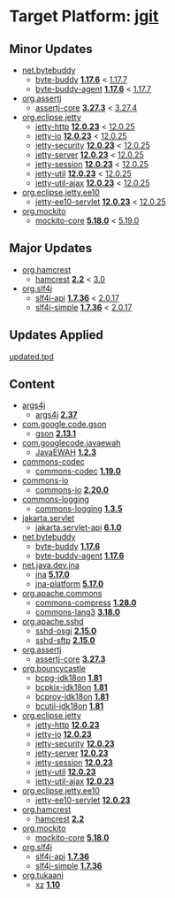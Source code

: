 # Target Platform: [jgit](https://raw.githubusercontent.com/eclipse-jgit/jgit/master/org.eclipse.jgit.packaging/org.eclipse.jgit.target/maven/dependencies.tpd)

## Minor Updates
 - [net.bytebuddy](https://repo.maven.apache.org/maven2/net/bytebuddy/)
    - [byte-buddy](https://repo.maven.apache.org/maven2/net/bytebuddy/byte-buddy/) **[1.17.6](https://repo.maven.apache.org/maven2/net/bytebuddy/byte-buddy/1.17.6)** < [1.17.7](https://repo.maven.apache.org/maven2/net/bytebuddy/byte-buddy/1.17.7/)
    - [byte-buddy-agent](https://repo.maven.apache.org/maven2/net/bytebuddy/byte-buddy-agent/) **[1.17.6](https://repo.maven.apache.org/maven2/net/bytebuddy/byte-buddy-agent/1.17.6)** < [1.17.7](https://repo.maven.apache.org/maven2/net/bytebuddy/byte-buddy-agent/1.17.7/)
 - [org.assertj](https://repo.maven.apache.org/maven2/org/assertj/)
    - [assertj-core](https://repo.maven.apache.org/maven2/org/assertj/assertj-core/) **[3.27.3](https://repo.maven.apache.org/maven2/org/assertj/assertj-core/3.27.3)** < [3.27.4](https://repo.maven.apache.org/maven2/org/assertj/assertj-core/3.27.4/)
 - [org.eclipse.jetty](https://repo.maven.apache.org/maven2/org/eclipse/jetty/)
    - [jetty-http](https://repo.maven.apache.org/maven2/org/eclipse/jetty/jetty-http/) **[12.0.23](https://repo.maven.apache.org/maven2/org/eclipse/jetty/jetty-http/12.0.23)** < [12.0.25](https://repo.maven.apache.org/maven2/org/eclipse/jetty/jetty-http/12.0.25/)
    - [jetty-io](https://repo.maven.apache.org/maven2/org/eclipse/jetty/jetty-io/) **[12.0.23](https://repo.maven.apache.org/maven2/org/eclipse/jetty/jetty-io/12.0.23)** < [12.0.25](https://repo.maven.apache.org/maven2/org/eclipse/jetty/jetty-io/12.0.25/)
    - [jetty-security](https://repo.maven.apache.org/maven2/org/eclipse/jetty/jetty-security/) **[12.0.23](https://repo.maven.apache.org/maven2/org/eclipse/jetty/jetty-security/12.0.23)** < [12.0.25](https://repo.maven.apache.org/maven2/org/eclipse/jetty/jetty-security/12.0.25/)
    - [jetty-server](https://repo.maven.apache.org/maven2/org/eclipse/jetty/jetty-server/) **[12.0.23](https://repo.maven.apache.org/maven2/org/eclipse/jetty/jetty-server/12.0.23)** < [12.0.25](https://repo.maven.apache.org/maven2/org/eclipse/jetty/jetty-server/12.0.25/)
    - [jetty-session](https://repo.maven.apache.org/maven2/org/eclipse/jetty/jetty-session/) **[12.0.23](https://repo.maven.apache.org/maven2/org/eclipse/jetty/jetty-session/12.0.23)** < [12.0.25](https://repo.maven.apache.org/maven2/org/eclipse/jetty/jetty-session/12.0.25/)
    - [jetty-util](https://repo.maven.apache.org/maven2/org/eclipse/jetty/jetty-util/) **[12.0.23](https://repo.maven.apache.org/maven2/org/eclipse/jetty/jetty-util/12.0.23)** < [12.0.25](https://repo.maven.apache.org/maven2/org/eclipse/jetty/jetty-util/12.0.25/)
    - [jetty-util-ajax](https://repo.maven.apache.org/maven2/org/eclipse/jetty/jetty-util-ajax/) **[12.0.23](https://repo.maven.apache.org/maven2/org/eclipse/jetty/jetty-util-ajax/12.0.23)** < [12.0.25](https://repo.maven.apache.org/maven2/org/eclipse/jetty/jetty-util-ajax/12.0.25/)
 - [org.eclipse.jetty.ee10](https://repo.maven.apache.org/maven2/org/eclipse/jetty/ee10/)
    - [jetty-ee10-servlet](https://repo.maven.apache.org/maven2/org/eclipse/jetty/ee10/jetty-ee10-servlet/) **[12.0.23](https://repo.maven.apache.org/maven2/org/eclipse/jetty/ee10/jetty-ee10-servlet/12.0.23)** < [12.0.25](https://repo.maven.apache.org/maven2/org/eclipse/jetty/ee10/jetty-ee10-servlet/12.0.25/)
 - [org.mockito](https://repo.maven.apache.org/maven2/org/mockito/)
    - [mockito-core](https://repo.maven.apache.org/maven2/org/mockito/mockito-core/) **[5.18.0](https://repo.maven.apache.org/maven2/org/mockito/mockito-core/5.18.0)** < [5.19.0](https://repo.maven.apache.org/maven2/org/mockito/mockito-core/5.19.0/)

## Major Updates
 - [org.hamcrest](https://repo.maven.apache.org/maven2/org/hamcrest/)
    - [hamcrest](https://repo.maven.apache.org/maven2/org/hamcrest/hamcrest/) **[2.2](https://repo.maven.apache.org/maven2/org/hamcrest/hamcrest/2.2)** < [3.0](https://repo.maven.apache.org/maven2/org/hamcrest/hamcrest/3.0/)
 - [org.slf4j](https://repo.maven.apache.org/maven2/org/slf4j/)
    - [slf4j-api](https://repo.maven.apache.org/maven2/org/slf4j/slf4j-api/) **[1.7.36](https://repo.maven.apache.org/maven2/org/slf4j/slf4j-api/1.7.36)** < [2.0.17](https://repo.maven.apache.org/maven2/org/slf4j/slf4j-api/2.0.17/)
    - [slf4j-simple](https://repo.maven.apache.org/maven2/org/slf4j/slf4j-simple/) **[1.7.36](https://repo.maven.apache.org/maven2/org/slf4j/slf4j-simple/1.7.36)** < [2.0.17](https://repo.maven.apache.org/maven2/org/slf4j/slf4j-simple/2.0.17/)

## Updates Applied
[updated.tpd](updated.tpd)

## Content
 - [args4j](https://repo.maven.apache.org/maven2/args4j/)
    - [args4j](https://repo.maven.apache.org/maven2/args4j/args4j/) **[2.37](https://repo.maven.apache.org/maven2/args4j/args4j/2.37)**
 - [com.google.code.gson](https://repo.maven.apache.org/maven2/com/google/code/gson/)
    - [gson](https://repo.maven.apache.org/maven2/com/google/code/gson/gson/) **[2.13.1](https://repo.maven.apache.org/maven2/com/google/code/gson/gson/2.13.1)**
 - [com.googlecode.javaewah](https://repo.maven.apache.org/maven2/com/googlecode/javaewah/)
    - [JavaEWAH](https://repo.maven.apache.org/maven2/com/googlecode/javaewah/JavaEWAH/) **[1.2.3](https://repo.maven.apache.org/maven2/com/googlecode/javaewah/JavaEWAH/1.2.3)**
 - [commons-codec](https://repo.maven.apache.org/maven2/commons-codec/)
    - [commons-codec](https://repo.maven.apache.org/maven2/commons-codec/commons-codec/) **[1.19.0](https://repo.maven.apache.org/maven2/commons-codec/commons-codec/1.19.0)**
 - [commons-io](https://repo.maven.apache.org/maven2/commons-io/)
    - [commons-io](https://repo.maven.apache.org/maven2/commons-io/commons-io/) **[2.20.0](https://repo.maven.apache.org/maven2/commons-io/commons-io/2.20.0)**
 - [commons-logging](https://repo.maven.apache.org/maven2/commons-logging/)
    - [commons-logging](https://repo.maven.apache.org/maven2/commons-logging/commons-logging/) **[1.3.5](https://repo.maven.apache.org/maven2/commons-logging/commons-logging/1.3.5)**
 - [jakarta.servlet](https://repo.maven.apache.org/maven2/jakarta/servlet/)
    - [jakarta.servlet-api](https://repo.maven.apache.org/maven2/jakarta/servlet/jakarta.servlet-api/) **[6.1.0](https://repo.maven.apache.org/maven2/jakarta/servlet/jakarta.servlet-api/6.1.0)**
 - [net.bytebuddy](https://repo.maven.apache.org/maven2/net/bytebuddy/)
    - [byte-buddy](https://repo.maven.apache.org/maven2/net/bytebuddy/byte-buddy/) **[1.17.6](https://repo.maven.apache.org/maven2/net/bytebuddy/byte-buddy/1.17.6)**
    - [byte-buddy-agent](https://repo.maven.apache.org/maven2/net/bytebuddy/byte-buddy-agent/) **[1.17.6](https://repo.maven.apache.org/maven2/net/bytebuddy/byte-buddy-agent/1.17.6)**
 - [net.java.dev.jna](https://repo.maven.apache.org/maven2/net/java/dev/jna/)
    - [jna](https://repo.maven.apache.org/maven2/net/java/dev/jna/jna/) **[5.17.0](https://repo.maven.apache.org/maven2/net/java/dev/jna/jna/5.17.0)**
    - [jna-platform](https://repo.maven.apache.org/maven2/net/java/dev/jna/jna-platform/) **[5.17.0](https://repo.maven.apache.org/maven2/net/java/dev/jna/jna-platform/5.17.0)**
 - [org.apache.commons](https://repo.maven.apache.org/maven2/org/apache/commons/)
    - [commons-compress](https://repo.maven.apache.org/maven2/org/apache/commons/commons-compress/) **[1.28.0](https://repo.maven.apache.org/maven2/org/apache/commons/commons-compress/1.28.0)**
    - [commons-lang3](https://repo.maven.apache.org/maven2/org/apache/commons/commons-lang3/) **[3.18.0](https://repo.maven.apache.org/maven2/org/apache/commons/commons-lang3/3.18.0)**
 - [org.apache.sshd](https://repo.maven.apache.org/maven2/org/apache/sshd/)
    - [sshd-osgi](https://repo.maven.apache.org/maven2/org/apache/sshd/sshd-osgi/) **[2.15.0](https://repo.maven.apache.org/maven2/org/apache/sshd/sshd-osgi/2.15.0)**
    - [sshd-sftp](https://repo.maven.apache.org/maven2/org/apache/sshd/sshd-sftp/) **[2.15.0](https://repo.maven.apache.org/maven2/org/apache/sshd/sshd-sftp/2.15.0)**
 - [org.assertj](https://repo.maven.apache.org/maven2/org/assertj/)
    - [assertj-core](https://repo.maven.apache.org/maven2/org/assertj/assertj-core/) **[3.27.3](https://repo.maven.apache.org/maven2/org/assertj/assertj-core/3.27.3)**
 - [org.bouncycastle](https://repo.maven.apache.org/maven2/org/bouncycastle/)
    - [bcpg-jdk18on](https://repo.maven.apache.org/maven2/org/bouncycastle/bcpg-jdk18on/) **[1.81](https://repo.maven.apache.org/maven2/org/bouncycastle/bcpg-jdk18on/1.81)**
    - [bcpkix-jdk18on](https://repo.maven.apache.org/maven2/org/bouncycastle/bcpkix-jdk18on/) **[1.81](https://repo.maven.apache.org/maven2/org/bouncycastle/bcpkix-jdk18on/1.81)**
    - [bcprov-jdk18on](https://repo.maven.apache.org/maven2/org/bouncycastle/bcprov-jdk18on/) **[1.81](https://repo.maven.apache.org/maven2/org/bouncycastle/bcprov-jdk18on/1.81)**
    - [bcutil-jdk18on](https://repo.maven.apache.org/maven2/org/bouncycastle/bcutil-jdk18on/) **[1.81](https://repo.maven.apache.org/maven2/org/bouncycastle/bcutil-jdk18on/1.81)**
 - [org.eclipse.jetty](https://repo.maven.apache.org/maven2/org/eclipse/jetty/)
    - [jetty-http](https://repo.maven.apache.org/maven2/org/eclipse/jetty/jetty-http/) **[12.0.23](https://repo.maven.apache.org/maven2/org/eclipse/jetty/jetty-http/12.0.23)**
    - [jetty-io](https://repo.maven.apache.org/maven2/org/eclipse/jetty/jetty-io/) **[12.0.23](https://repo.maven.apache.org/maven2/org/eclipse/jetty/jetty-io/12.0.23)**
    - [jetty-security](https://repo.maven.apache.org/maven2/org/eclipse/jetty/jetty-security/) **[12.0.23](https://repo.maven.apache.org/maven2/org/eclipse/jetty/jetty-security/12.0.23)**
    - [jetty-server](https://repo.maven.apache.org/maven2/org/eclipse/jetty/jetty-server/) **[12.0.23](https://repo.maven.apache.org/maven2/org/eclipse/jetty/jetty-server/12.0.23)**
    - [jetty-session](https://repo.maven.apache.org/maven2/org/eclipse/jetty/jetty-session/) **[12.0.23](https://repo.maven.apache.org/maven2/org/eclipse/jetty/jetty-session/12.0.23)**
    - [jetty-util](https://repo.maven.apache.org/maven2/org/eclipse/jetty/jetty-util/) **[12.0.23](https://repo.maven.apache.org/maven2/org/eclipse/jetty/jetty-util/12.0.23)**
    - [jetty-util-ajax](https://repo.maven.apache.org/maven2/org/eclipse/jetty/jetty-util-ajax/) **[12.0.23](https://repo.maven.apache.org/maven2/org/eclipse/jetty/jetty-util-ajax/12.0.23)**
 - [org.eclipse.jetty.ee10](https://repo.maven.apache.org/maven2/org/eclipse/jetty/ee10/)
    - [jetty-ee10-servlet](https://repo.maven.apache.org/maven2/org/eclipse/jetty/ee10/jetty-ee10-servlet/) **[12.0.23](https://repo.maven.apache.org/maven2/org/eclipse/jetty/ee10/jetty-ee10-servlet/12.0.23)**
 - [org.hamcrest](https://repo.maven.apache.org/maven2/org/hamcrest/)
    - [hamcrest](https://repo.maven.apache.org/maven2/org/hamcrest/hamcrest/) **[2.2](https://repo.maven.apache.org/maven2/org/hamcrest/hamcrest/2.2)**
 - [org.mockito](https://repo.maven.apache.org/maven2/org/mockito/)
    - [mockito-core](https://repo.maven.apache.org/maven2/org/mockito/mockito-core/) **[5.18.0](https://repo.maven.apache.org/maven2/org/mockito/mockito-core/5.18.0)**
 - [org.slf4j](https://repo.maven.apache.org/maven2/org/slf4j/)
    - [slf4j-api](https://repo.maven.apache.org/maven2/org/slf4j/slf4j-api/) **[1.7.36](https://repo.maven.apache.org/maven2/org/slf4j/slf4j-api/1.7.36)**
    - [slf4j-simple](https://repo.maven.apache.org/maven2/org/slf4j/slf4j-simple/) **[1.7.36](https://repo.maven.apache.org/maven2/org/slf4j/slf4j-simple/1.7.36)**
 - [org.tukaani](https://repo.maven.apache.org/maven2/org/tukaani/)
    - [xz](https://repo.maven.apache.org/maven2/org/tukaani/xz/) **[1.10](https://repo.maven.apache.org/maven2/org/tukaani/xz/1.10)**
